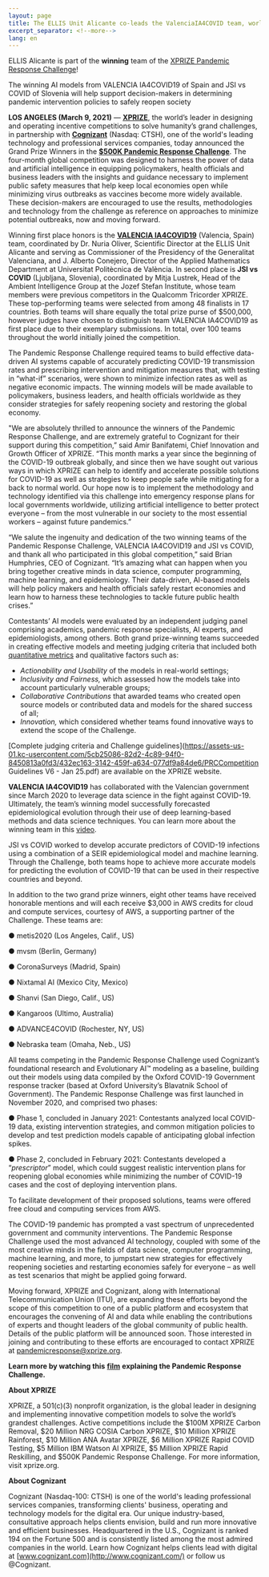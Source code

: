 ```yaml
---
layout: page
title: The ELLIS Unit Alicante co-leads the ValenciaIA4COVID team, world winners of the XPRIZE Pandemic Response Challenge
excerpt_separator: <!--more-->
lang: en
---
```


ELLIS Alicante is part of the **winning**  team of the [XPRIZE Pandemic Response Challenge](https://www.xprize.org/challenge/pandemicresponse)!

The winning AI models from VALENCIA IA4COVID19 of Spain and JSI vs COVID of Slovenia will help support decision-makers in determining pandemic intervention policies to safely reopen society

<!--more-->

**LOS ANGELES (March 9, 2021)** ― [**XPRIZE**](https://www.xprize.org/), the world’s leader in designing and operating incentive competitions to solve humanity’s grand challenges, in partnership with [**Cognizant**](https://www.cognizant.com/) (Nasdaq: CTSH), one of the world's leading technology and professional services companies, today announced the Grand Prize Winners in the [**$500K Pandemic Response Challenge**](https://www.xprize.org/challenge/pandemicresponse). The four-month global competition was designed to harness the power of data and artificial intelligence in equipping policymakers, health officials and business leaders with the insights and guidance necessary to implement public safety measures that help keep local economies open while minimizing virus outbreaks as vaccines become more widely available. These decision-makers are encouraged to use the results, methodologies and technology from the challenge as reference on approaches to minimize potential outbreaks, now and moving forward.

Winning first place honors is the [**VALENCIA IA4COVID19**](https://ellisalicante.org/xprize) (Valencia, Spain) team, coordinated by Dr. Nuria Oliver, Scientific Director at the ELLIS Unit Alicante and serving as Commissioner of the Presidency of the Generalitat Valenciana, and J. Alberto Conejero, Director of the Applied Mathematics Department at Universitat Politècnica de València. In second place is **JSI vs COVID** (Ljubljana, Slovenia), coordinated by Mitja Lustrek, Head of the Ambient Intelligence Group at the Jozef Stefan Institute, whose team members were previous competitors in the Qualcomm Tricorder XPRIZE. These top-performing teams were selected from among 48 finalists in 17 countries. Both teams will share equally the total prize purse of $500,000, however judges have chosen to distinguish team VALENCIA IA4COVID19 as first place due to their exemplary submissions. In total, over 100 teams throughout the world initially joined the competition.

The Pandemic Response Challenge required teams to build effective data-driven AI systems capable of accurately predicting COVID-19 transmission rates and prescribing intervention and mitigation measures that, with testing in “what-if” scenarios, were shown to minimize infection rates as well as negative economic impacts. The winning models will be made available to policymakers, business leaders, and health officials worldwide as they consider strategies for safely reopening society and restoring the global economy.

"We are absolutely thrilled to announce the winners of the Pandemic Response Challenge, and are extremely grateful to Cognizant for their support during this competition,” said Amir Banifatemi, Chief Innovation and Growth Officer of XPRIZE. “This month marks a year since the beginning of the COVID-19 outbreak globally, and since then we have sought out various ways in which XPRIZE can help to identify and accelerate possible solutions for COVID-19 as well as strategies to keep people safe while mitigating for a back to normal world. Our hope now is to implement the methodology and technology identified via this challenge into emergency response plans for local governments worldwide, utilizing artificial intelligence to better protect everyone – from the most vulnerable in our society to the most essential workers – against future pandemics.”

“We salute the ingenuity and dedication of the two winning teams of the Pandemic Response Challenge, VALENCIA IA4COVID19 and JSI vs COVID, and thank all who participated in this global competition,” said Brian Humphries, CEO of Cognizant. “It’s amazing what can happen when you bring together creative minds in data science, computer programming, machine learning, and epidemiology. Their data-driven, AI-based models will help policy makers and health officials safely restart economies and learn how to harness these technologies to tackle future public health crises.”

 Contestants’ AI models were evaluated by an independent judging panel comprising academics, pandemic response specialists, AI experts, and epidemiologists, among others. Both grand prize-winning teams succeeded in creating effective models and meeting judging criteria that included both [quantitative metrics](https://www.cognizant.com/pandemic-response/technical) and qualitative factors such as:

- *Actionability and Usability* of the models in real-world settings;
- *Inclusivity and Fairness,* which assessed how the models take into account particularly vulnerable groups;
- *Collaborative Contributions* that awarded teams who created open source models or contributed data and models for the shared success of all;
- *Innovation,* which considered whether teams found innovative ways to extend the scope of the Challenge.

[Complete judging criteria and Challenge guidelines](https://assets-us-01.kc-usercontent.com/5cb25086-82d2-4c89-94f0-8450813a0fd3/432ec163-3142-459f-a634-077df9a84de6/PRCCompetition Guidelines V6 - Jan 25.pdf) are available on the XPRIZE website.

**VALENCIA IA4COVID19** has collaborated with the Valencian government since March 2020 to leverage data science in the fight against COVID-19. Ultimately, the team’s winning model successfully forecasted epidemiological evolution through their use of deep learning-based methods and data science techniques. You can learn more about the winning team in this [video](https://www.youtube.com/watch?v=oBxGeUu5Rvo). 

JSI vs COVID worked to develop accurate predictors of COVID-19 infections using a combination of a SEIR epidemiological model and machine learning. Through the Challenge, both teams hope to achieve more accurate models for predicting the evolution of COVID-19 that can be used in their respective countries and beyond.

In addition to the two grand prize winners, eight other teams have received honorable mentions and will each receive $3,000 in AWS credits for cloud and compute services, courtesy of AWS, a supporting partner of the Challenge. These teams are:

● metis2020 (Los Angeles, Calif., US)

● mvsm (Berlin, Germany)

● CoronaSurveys (Madrid, Spain)

● Nixtamal AI (Mexico City, Mexico)

● Shanvi (San Diego, Calif., US)

● Kangaroos (Ultimo, Australia)

● ADVANCE4COVID (Rochester, NY, US)

● Nebraska team (Omaha, Neb., US)

All teams competing in the Pandemic Response Challenge used Cognizant’s foundational research and Evolutionary AI™ modeling as a baseline, building out their models using data compiled by the Oxford COVID-19 Government response tracker (based at Oxford University’s Blavatnik School of Government). The Pandemic Response Challenge was first launched in November 2020, and comprised two phases:

● Phase 1, concluded in January 2021: Contestants analyzed local COVID-19 data, existing intervention strategies, and common mitigation policies to develop and test prediction models capable of anticipating global infection spikes.

● Phase 2, concluded in February 2021: Contestants developed a “*prescriptor*” model, which could suggest realistic intervention plans for reopening global economies while minimizing the number of COVID-19 cases and the cost of deploying intervention plans.

To facilitate development of their proposed solutions, teams were offered free cloud and computing services from AWS.

The COVID-19 pandemic has prompted a vast spectrum of unprecedented government and community interventions. The Pandemic Response Challenge used the most advanced AI technology, coupled with some of the most creative minds in the fields of data science, computer programming, machine learning, and more, to jumpstart new strategies for effectively reopening societies and restarting economies safely for everyone – as well as test scenarios that might be applied going forward.

Moving forward, XPRIZE and Cognizant, along with International Telecommunication Union (ITU), are expanding these efforts beyond the scope of this competition to one of a public platform and ecosystem that encourages the convening of AI and data while enabling the contributions of experts and thought leaders of the global community of public health. Details of the public platform will be announced soon. Those interested in joining and contributing to these efforts are encouraged to contact XPRIZE at [pandemicresponse@xprize.org](mailto:pandemicresponse@xprize.org).

**Learn more by watching this** [**film**](https://www.cognizant.com/pandemic-response) **explaining the Pandemic Response Challenge.**

**About XPRIZE**

XPRIZE, a 501(c)(3) nonprofit organization, is the global leader in designing and implementing innovative competition models to solve the world’s grandest challenges. Active competitions include the $100M XPRIZE Carbon Removal, $20 Million NRG COSIA Carbon XPRIZE, $10 Million XPRIZE Rainforest, $10 Million ANA Avatar XPRIZE, $6 Million XPRIZE Rapid COVID Testing, $5 Million IBM Watson AI XPRIZE, $5 Million XPRIZE Rapid Reskilling, and $500K Pandemic Response Challenge. For more information, visit xprize.org.

**About Cognizant**

Cognizant (Nasdaq-100: CTSH) is one of the world's leading professional services companies, transforming clients' business, operating and technology models for the digital era. Our unique industry-based, consultative approach helps clients envision, build and run more innovative and efficient businesses. Headquartered in the U.S., Cognizant is ranked 194 on the Fortune 500 and is consistently listed among the most admired companies in the world. Learn how Cognizant helps clients lead with digital at [www.cognizant.com](http://www.cognizant.com/) or follow us @Cognizant.
